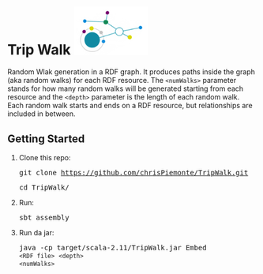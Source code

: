 # Trip Walk <img src="https://raw.githubusercontent.com/chrisPiemonte/TripWalk/master/src/main/resources/tw.png" width="150">

Random Wlak generation in a RDF graph. It produces paths inside the graph (aka random walks) for each RDF resource. The `<numWalks>` parameter stands for how many random walks will be generated starting from each resource and the `<depth>` parameter is the length of each random walk. Each random walk starts and ends on a RDF resource, but relationships are included in between.

## Getting Started

1. Clone this repo:<pre>git clone https://github.com/chrisPiemonte/TripWalk.git </pre> <pre>cd TripWalk/</pre>

2. Run:<pre>sbt assembly</pre>

3. Run da jar:<pre>java -cp target/scala-2.11/TripWalk.jar Embed `<RDF file>` `<depth>` `<numWalks>` </pre>
